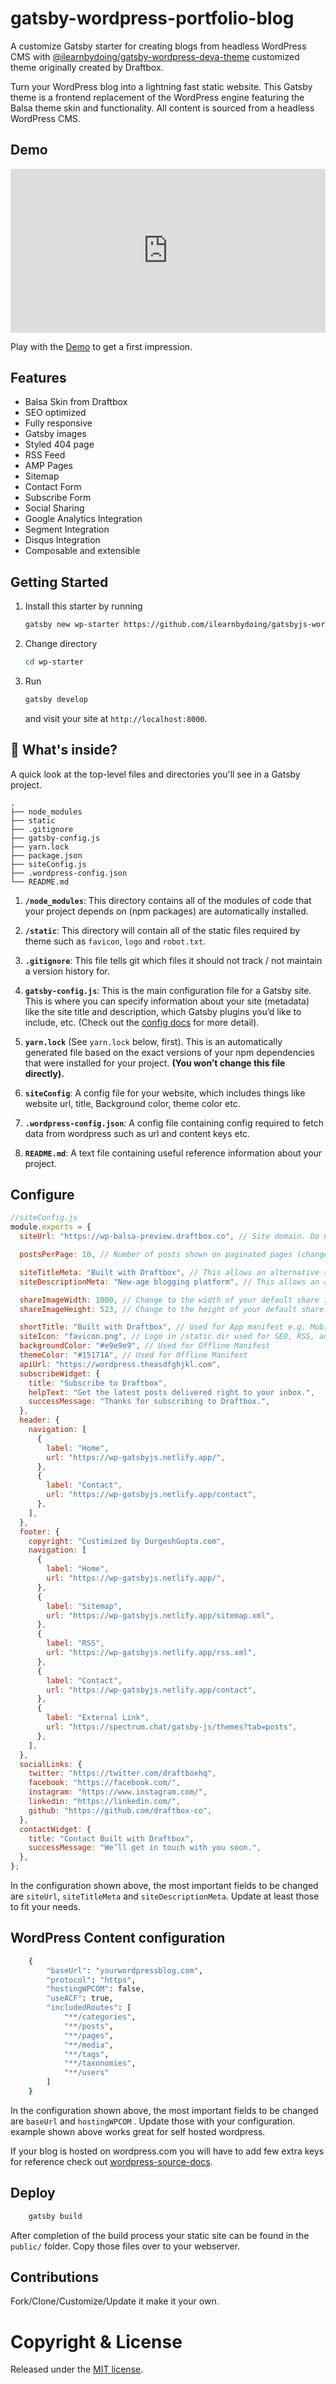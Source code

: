 

# gatsby-wordpress-portfolio-blog

A customize Gatsby starter for creating blogs from headless WordPress CMS with [@ilearnbydoing/gatsby-wordpress-deva-theme](https://github.com/ilearnbydoing/gatsby-wordpress-deva-theme) customized theme originally created by Draftbox.

Turn your WordPress blog into a lightning fast static website. This Gatsby theme is a frontend replacement of the WordPress engine featuring the Balsa theme skin and functionality. All content is sourced from a headless WordPress CMS.

## Demo

<div style="padding:51.94% 0 0 0;position:relative;"><iframe src="https://player.vimeo.com/video/588840402?badge=0&amp;autopause=0&amp;player_id=0&amp;app_id=58479&amp;h=ef59ffde04" frameborder="0" allow="autoplay; fullscreen; picture-in-picture" allowfullscreen style="position:absolute;top:0;left:0;width:100%;height:100%;" title="Gatsbyjs WordPress Starter - Demo - ScreenRecording"></iframe></div><script src="https://player.vimeo.com/api/player.js"></script>

Play with the [Demo](https://wp-gatsbyjs.netlify.app/) to get a first impression.

## Features

- Balsa Skin from Draftbox
- SEO optimized
- Fully responsive
- Gatsby images
- Styled 404 page
- RSS Feed
- AMP Pages
- Sitemap
- Contact Form
- Subscribe Form
- Social Sharing
- Google Analytics Integration
- Segment Integration
- Disqus Integration
- Composable and extensible

## Getting Started

1. Install this starter by running

   ```bash
   gatsby new wp-starter https://github.com/ilearnbydoing/gatsbyjs-wordpress-portfolio-blog/
   ```

2. Change directory

   ```bash
   cd wp-starter
   ```

3. Run

   ```bash
   gatsby develop
   ```

   and visit your site at `http://localhost:8000`.

## 🧐 What's inside?

A quick look at the top-level files and directories you'll see in a Gatsby project.

    .
    ├── node_modules
    ├── static
    ├── .gitignore
    ├── gatsby-config.js
    ├── yarn.lock
    ├── package.json
    ├── siteConfig.js
    ├── .wordpress-config.json
    └── README.md

1.  **`/node_modules`**: This directory contains all of the modules of code that your project depends on (npm packages) are automatically installed.

2.  **`/static`**: This directory will contain all of the static files required by theme such as `favicon`, `logo` and `robot.txt`.

3.  **`.gitignore`**: This file tells git which files it should not track / not maintain a version history for.

4.  **`gatsby-config.js`**: This is the main configuration file for a Gatsby site. This is where you can specify information about your site (metadata) like the site title and description, which Gatsby plugins you’d like to include, etc. (Check out the [config docs](https://www.gatsbyjs.org/docs/gatsby-config/) for more detail).

5.  **`yarn.lock`** (See `yarn.lock` below, first). This is an automatically generated file based on the exact versions of your npm dependencies that were installed for your project. **(You won’t change this file directly).**

6.  **`siteConfig`**: A config file for your website, which includes things like website url, title, Background color, theme color etc.

7.  **`.wordpress-config.json`**: A config file containing config required to fetch data from wordpress such as url and content keys etc.

8.  **`README.md`**: A text file containing useful reference information about your project.

## Configure

```js
//siteConfig.js
module.exports = {
  siteUrl: "https://wp-balsa-preview.draftbox.co", // Site domain. Do not include a trailing slash!

  postsPerPage: 10, // Number of posts shown on paginated pages (changes this requires sometimes to delete the cache)

  siteTitleMeta: "Built with Draftbox", // This allows an alternative site title for meta data for pages.
  siteDescriptionMeta: "New-age blogging platform", // This allows an alternative site description for meta data for pages.

  shareImageWidth: 1000, // Change to the width of your default share image
  shareImageHeight: 523, // Change to the height of your default share image

  shortTitle: "Built with Draftbox", // Used for App manifest e.g. Mobile Home Screen
  siteIcon: "favicon.png", // Logo in /static dir used for SEO, RSS, and App manifest
  backgroundColor: "#e9e9e9", // Used for Offline Manifest
  themeColor: "#15171A", // Used for Offline Manifest
  apiUrl: "https://wordpress.theasdfghjkl.com",
  subscribeWidget: {
    title: "Subscribe to Draftbox",
    helpText: "Get the latest posts delivered right to your inbox.",
    successMessage: "Thanks for subscribing to Draftbox.",
  },
  header: {
    navigation: [
      {
        label: "Home",
        url: "https://wp-gatsbyjs.netlify.app/",
      },
      {
        label: "Contact",
        url: "https://wp-gatsbyjs.netlify.app/contact",
      },
    ],
  },
  footer: {
    copyright: "Custimized by DurgeshGupta.com",
    navigation: [
      {
        label: "Home",
        url: "https://wp-gatsbyjs.netlify.app/",
      },
      {
        label: "Sitemap",
        url: "https://wp-gatsbyjs.netlify.app/sitemap.xml",
      },
      {
        label: "RSS",
        url: "https://wp-gatsbyjs.netlify.app/rss.xml",
      },
      {
        label: "Contact",
        url: "https://wp-gatsbyjs.netlify.app/contact",
      },
      {
        label: "External Link",
        url: "https://spectrum.chat/gatsby-js/themes?tab=posts",
      },
    ],
  },
  socialLinks: {
    twitter: "https://twitter.com/draftboxhq",
    facebook: "https://facebook.com/",
    instagram: "https://www.instagram.com/",
    linkedin: "https://linkedin.com/",
    github: "https://github.com/draftbox-co",
  },
  contactWidget: {
    title: "Contact Built with Draftbox",
    successMessage: "We’ll get in touch with you soon.",
  },
};
```

In the configuration shown above, the most important fields to be changed are `siteUrl`, `siteTitleMeta` and `siteDescriptionMeta`. Update at least those to fit your needs.

## WordPress Content configuration

```bash
    {
        "baseUrl": "yourwordpressblog.com",
        "protocol": "https",
        "hostingWPCOM": false,
        "useACF": true,
        "includedRoutes": [
            "**/categories",
            "**/posts",
            "**/pages",
            "**/media",
            "**/tags",
            "**/taxonomies",
            "**/users"
        ]
    }
```

In the configuration shown above, the most important fields to be changed are `baseUrl` and `hostingWPCOM` . Update those with your configuration. example shown above works great for self hosted wordpress.

If your blog is hosted on wordpress.com you will have to add few extra keys for reference check out [wordpress-source-docs](https://www.gatsbyjs.org/packages/gatsby-source-wordpress/).

## Deploy

```bash
    gatsby build
```

After completion of the build process your static site can be found in the `public/` folder. Copy those files over to your webserver.

## Contributions

Fork/Clone/Customize/Update it make it your own.

# Copyright & License

Released under the [MIT license](LICENSE).
